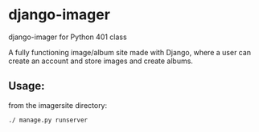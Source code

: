 # django-imager
django-imager for Python 401 class

A fully functioning image/album site made with Django, where a user can 
create an account and store images and create albums.

## Usage:
from the imagersite directory:
```
./ manage.py runserver
```
